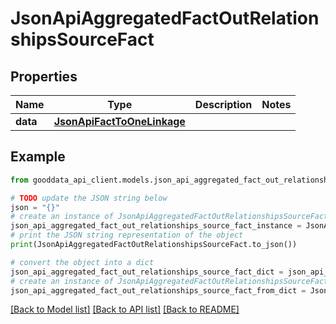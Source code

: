 # JsonApiAggregatedFactOutRelationshipsSourceFact


## Properties

Name | Type | Description | Notes
------------ | ------------- | ------------- | -------------
**data** | [**JsonApiFactToOneLinkage**](JsonApiFactToOneLinkage.md) |  | 

## Example

```python
from gooddata_api_client.models.json_api_aggregated_fact_out_relationships_source_fact import JsonApiAggregatedFactOutRelationshipsSourceFact

# TODO update the JSON string below
json = "{}"
# create an instance of JsonApiAggregatedFactOutRelationshipsSourceFact from a JSON string
json_api_aggregated_fact_out_relationships_source_fact_instance = JsonApiAggregatedFactOutRelationshipsSourceFact.from_json(json)
# print the JSON string representation of the object
print(JsonApiAggregatedFactOutRelationshipsSourceFact.to_json())

# convert the object into a dict
json_api_aggregated_fact_out_relationships_source_fact_dict = json_api_aggregated_fact_out_relationships_source_fact_instance.to_dict()
# create an instance of JsonApiAggregatedFactOutRelationshipsSourceFact from a dict
json_api_aggregated_fact_out_relationships_source_fact_from_dict = JsonApiAggregatedFactOutRelationshipsSourceFact.from_dict(json_api_aggregated_fact_out_relationships_source_fact_dict)
```
[[Back to Model list]](../README.md#documentation-for-models) [[Back to API list]](../README.md#documentation-for-api-endpoints) [[Back to README]](../README.md)


